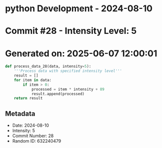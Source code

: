 ﻿# python Development - 2024-08-10
# Commit #28 - Intensity Level: 5
# Generated on: 2025-06-07 12:00:01
```python
def process_data_28(data, intensity=5):
    '''Process data with specified intensity level'''
    result = []
    for item in data:
        if item > 0:
            processed = item * intensity + 89
            result.append(processed)
    return result
```
## Metadata
- Date: 2024-08-10
- Intensity: 5
- Commit Number: 28
- Random ID: 632240479
